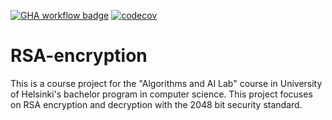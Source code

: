 [![GHA workflow badge](https://github.com/simkatti/RSA-encryption/workflows/Pylint/badge.svg)](https://github.com/simkatti/RSA-encryption/actions/workflows/pylint.yml) [![codecov](https://codecov.io/gh/simkatti/RSA-encryption/graph/badge.svg?token=9PD9QK29NU)](https://codecov.io/gh/simkatti/RSA-encryption)

# RSA-encryption

This is a course project for the "Algorithms and AI Lab" course in University of Helsinki's bachelor program in computer science. This project focuses on RSA encryption and decryption with the 2048 bit security standard.
